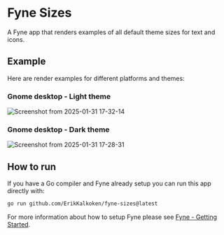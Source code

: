 # Fyne Sizes

A Fyne app that renders examples of all default theme sizes for text and icons.

## Example

Here are render examples for different platforms and themes:

### Gnome desktop - Light theme

![Screenshot from 2025-01-31 17-32-14](https://github.com/user-attachments/assets/0ab6d86a-80e1-47e8-b26b-f069c2b91b0a)

### Gnome desktop - Dark theme

![Screenshot from 2025-01-31 17-28-31](https://github.com/user-attachments/assets/1e8535bf-b0b5-4eaf-9607-633d92b91d2d)

## How to run

If you have a Go compiler and Fyne already setup you can run this app directly with:

```sh
go run github.com/ErikKalkoken/fyne-sizes@latest
```

For more information about how to setup Fyne please see [Fyne - Getting Started](https://docs.fyne.io/started/).
